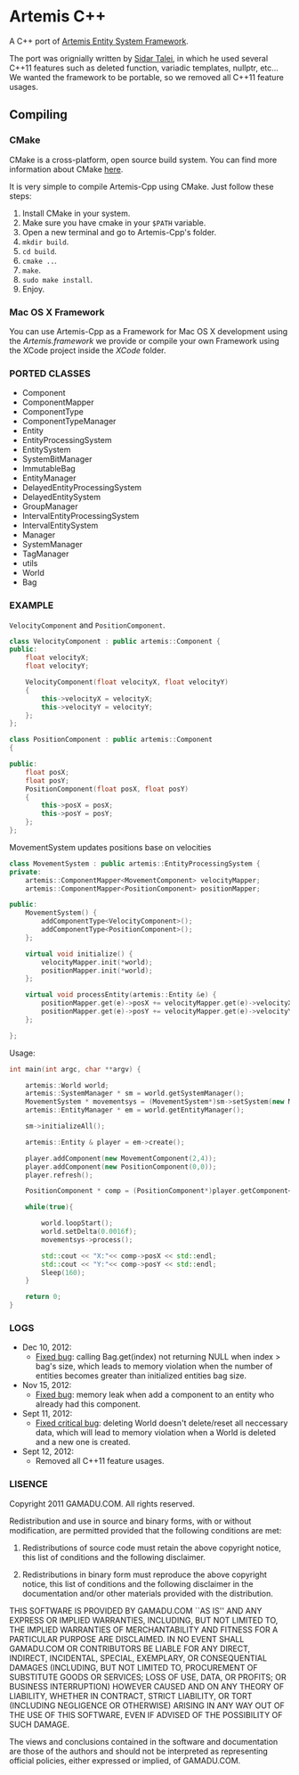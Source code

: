 Artemis C++
===

A C++ port of [Artemis Entity System Framework](http://gamadu.com/artemis/tutorial.html).

The port was orignially written by [Sidar Talei](https://bitbucket.org/stalei/artemiscpp/src), in which he used several C++11 features such as deleted function, variadic templates, nullptr, etc…
We wanted the framework to be portable, so we removed all C++11 feature usages.

## Compiling

### CMake

CMake is a cross-platform, open source build system. You can find more information about CMake [here](https://www.google.es/url?sa=t&rct=j&q=&esrc=s&source=web&cd=1&cad=rja&ved=0CDcQFjAA&url=http%3A%2F%2Fwww.cmake.org%2F&ei=ZRhEUtGFA6el4ATa64HIBw&usg=AFQjCNEmd4p8aUoUmYlZxJdYtwYJnn1-cw&sig2=rna57CyVBIF9Oxh-i-_4FQ&bvm=bv.53217764,d.bGE).

It is very simple to compile Artemis-Cpp using CMake. Just follow these steps:

1. Install CMake in your system.
2. Make sure you have cmake in your `$PATH` variable.
3. Open a new terminal and go to Artemis-Cpp's folder.
4. `mkdir build`.
5. `cd build`.
6. `cmake ..`.
7. `make`.
8. `sudo make install`.
9. Enjoy.

### Mac OS X Framework

You can use Artemis-Cpp as a Framework for Mac OS X development using the _Artemis.framework_ we provide or compile your own Framework using the XCode project inside the _XCode_ folder.

### PORTED CLASSES

- Component
- ComponentMapper
- ComponentType
- ComponentTypeManager
- Entity
- EntityProcessingSystem
- EntitySystem
- SystemBitManager
- ImmutableBag
- EntityManager
- DelayedEntityProcessingSystem
- DelayedEntitySystem
- GroupManager
- IntervalEntityProcessingSystem
- IntervalEntitySystem
- Manager
- SystemManager
- TagManager
- utils
- World
- Bag

### EXAMPLE

`VelocityComponent` and `PositionComponent`.

``` cpp
class VelocityComponent : public artemis::Component {
public:
    float velocityX;
    float velocityY;

    VelocityComponent(float velocityX, float velocityY)
    {
        this->velocityX = velocityX;
        this->velocityY = velocityY;
    };
};

class PositionComponent : public artemis::Component
{

public:
    float posX;
    float posY;
    PositionComponent(float posX, float posY)
    {
        this->posX = posX;
        this->posY = posY;
    };
};
```
	
MovementSystem updates positions base on velocities

``` cpp
class MovementSystem : public artemis::EntityProcessingSystem {
private:
    artemis::ComponentMapper<MovementComponent> velocityMapper;
    artemis::ComponentMapper<PositionComponent> positionMapper;

public:
    MovementSystem() {
        addComponentType<VelocityComponent>();
        addComponentType<PositionComponent>();
    };

    virtual void initialize() {
        velocityMapper.init(*world);
        positionMapper.init(*world);
    };

    virtual void processEntity(artemis::Entity &e) {
        positionMapper.get(e)->posX += velocityMapper.get(e)->velocityX * world->getDelta();
        positionMapper.get(e)->posY += velocityMapper.get(e)->velocityY * world->getDelta();
    };

};
```
	
Usage:

``` cpp
int main(int argc, char **argv) {

    artemis::World world;
    artemis::SystemManager * sm = world.getSystemManager();
    MovementSystem * movementsys = (MovementSystem*)sm->setSystem(new MovementSystem());
    artemis::EntityManager * em = world.getEntityManager();

    sm->initializeAll();

    artemis::Entity & player = em->create();

    player.addComponent(new MovementComponent(2,4));
    player.addComponent(new PositionComponent(0,0));
    player.refresh();

    PositionComponent * comp = (PositionComponent*)player.getComponent<PositionComponent>();

    while(true){

        world.loopStart();
        world.setDelta(0.0016f);
        movementsys->process();

        std::cout << "X:"<< comp->posX << std::endl;
        std::cout << "Y:"<< comp->posY << std::endl;
        Sleep(160);
    }

    return 0;
}
```
### LOGS
- Dec 10, 2012:
	- [Fixed  bug](https://github.com/vinova/Artemis-Cpp/commit/449ee9d3167d6bdf8056a8da7554ebec016e5b65): calling Bag.get(index) not returning NULL when index > bag's size,
	which leads to memory violation when the number of entities becomes greater than initialized entities bag size.
- Nov 15, 2012:
	- [Fixed  bug](https://github.com/vinova/Artemis-Cpp/commit/fe291598b699cd283fc029ee727669b8e7a76e24): memory leak when add a component to an entity
	who already had this component.
- Sept 11, 2012:
	- [Fixed critical bug](https://github.com/vinova/Artemis-Cpp/commit/731d2c3e6f4afbd32e4d33f08f23373d62b91dd9): deleting World doesn't delete/reset all neccessary data,
which will lead to memory violation when a World is deleted and a new one is created.
- Sept 12, 2012:
	- Removed all C++11 feature usages.

### LISENCE

Copyright 2011 GAMADU.COM. All rights reserved.

Redistribution and use in source and binary forms, with or without modification, are
permitted provided that the following conditions are met:

1. Redistributions of source code must retain the above copyright notice, this list of
      conditions and the following disclaimer.

2. Redistributions in binary form must reproduce the above copyright notice, this list
      of conditions and the following disclaimer in the documentation and/or other materials
      provided with the distribution.

THIS SOFTWARE IS PROVIDED BY GAMADU.COM ``AS IS'' AND ANY EXPRESS OR IMPLIED
WARRANTIES, INCLUDING, BUT NOT LIMITED TO, THE IMPLIED WARRANTIES OF MERCHANTABILITY AND
FITNESS FOR A PARTICULAR PURPOSE ARE DISCLAIMED. IN NO EVENT SHALL GAMADU.COM OR
CONTRIBUTORS BE LIABLE FOR ANY DIRECT, INDIRECT, INCIDENTAL, SPECIAL, EXEMPLARY, OR
CONSEQUENTIAL DAMAGES (INCLUDING, BUT NOT LIMITED TO, PROCUREMENT OF SUBSTITUTE GOODS OR
SERVICES; LOSS OF USE, DATA, OR PROFITS; OR BUSINESS INTERRUPTION) HOWEVER CAUSED AND ON
ANY THEORY OF LIABILITY, WHETHER IN CONTRACT, STRICT LIABILITY, OR TORT (INCLUDING
NEGLIGENCE OR OTHERWISE) ARISING IN ANY WAY OUT OF THE USE OF THIS SOFTWARE, EVEN IF
ADVISED OF THE POSSIBILITY OF SUCH DAMAGE.

The views and conclusions contained in the software and documentation are those of the
authors and should not be interpreted as representing official policies, either expressed
or implied, of GAMADU.COM.
